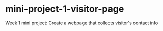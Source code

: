 # mini-project-1-visitor-page
Week 1 mini project: Create a webpage that collects visitor's contact info
